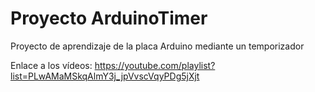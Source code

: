 # Proyecto ArduinoTimer
Proyecto de aprendizaje de la placa Arduino mediante un temporizador

Enlace a los vídeos: https://youtube.com/playlist?list=PLwAMaMSkqAlmY3j_jpVvscVqyPDg5jXjt
